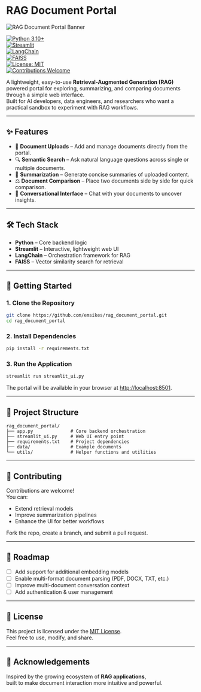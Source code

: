 # RAG Document Portal

![RAG Document Portal Banner](A_header_image_for_the_"RAG_Document_Portal"_featu.png)

[![Python 3.10+](https://img.shields.io/badge/python-3.10+-blue.svg)](https://www.python.org/)  
[![Streamlit](https://img.shields.io/badge/streamlit-app-red.svg)](https://streamlit.io/)  
[![LangChain](https://img.shields.io/badge/LangChain-framework-lightblue.svg)](https://www.langchain.com/)  
[![FAISS](https://img.shields.io/badge/FAISS-vector%20store-teal.svg)](https://github.com/facebookresearch/faiss)  
[![License: MIT](https://img.shields.io/badge/License-MIT-green.svg)](LICENSE)  
[![Contributions Welcome](https://img.shields.io/badge/contributions-welcome-brightgreen.svg?style=flat)](#-contributing)

A lightweight, easy-to-use **Retrieval-Augmented Generation (RAG)** powered portal for exploring, summarizing, and comparing documents through a simple web interface.  
Built for AI developers, data engineers, and researchers who want a practical sandbox to experiment with RAG workflows.

---

## ✨ Features

- 📂 **Document Uploads** – Add and manage documents directly from the portal.  
- 🔍 **Semantic Search** – Ask natural language questions across single or multiple documents.  
- 📝 **Summarization** – Generate concise summaries of uploaded content.  
- ⚖️ **Document Comparison** – Place two documents side by side for quick comparison.  
- 💬 **Conversational Interface** – Chat with your documents to uncover insights.  

---

## 🛠️ Tech Stack

- **Python** – Core backend logic  
- **Streamlit** – Interactive, lightweight web UI  
- **LangChain** – Orchestration framework for RAG  
- **FAISS** – Vector similarity search for retrieval  

---

## 🚀 Getting Started

### 1. Clone the Repository
```bash
git clone https://github.com/emsikes/rag_document_portal.git
cd rag_document_portal
```

### 2. Install Dependencies
```bash
pip install -r requirements.txt
```

### 3. Run the Application
```bash
streamlit run streamlit_ui.py
```

The portal will be available in your browser at [http://localhost:8501](http://localhost:8501).

---

## 📂 Project Structure

```plaintext
rag_document_portal/
├── app.py              # Core backend orchestration
├── streamlit_ui.py     # Web UI entry point
├── requirements.txt    # Project dependencies
├── data/               # Example documents
└── utils/              # Helper functions and utilities
```

---

## 🤝 Contributing

Contributions are welcome!  
You can:
- Extend retrieval models  
- Improve summarization pipelines  
- Enhance the UI for better workflows  

Fork the repo, create a branch, and submit a pull request.

---

## 🎯 Roadmap

- [ ] Add support for additional embedding models  
- [ ] Enable multi-format document parsing (PDF, DOCX, TXT, etc.)  
- [ ] Improve multi-document conversation context  
- [ ] Add authentication & user management  

---

## 📜 License

This project is licensed under the [MIT License](LICENSE).  
Feel free to use, modify, and share.

---

## 🙌 Acknowledgements

Inspired by the growing ecosystem of **RAG applications**,  
built to make document interaction more intuitive and powerful.
